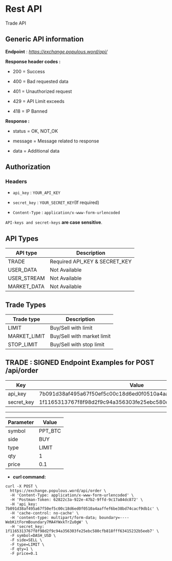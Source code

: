 # Rest API
Trade API

## Generic API information

  
**Endpoint** : *https://exchange.populous.word/api/*

**Response header codes :**

  

- 200 = Success

- 400 = Bad requested data

- 401 = Unauthorized request

- 429 = API Limit exceeds

- 418 = IP Banned

  

**Response :**

  

- status = OK, NOT_OK

- message = Message related to response

- data = Additional data

  

## Authorization

  

### Headers

-  `api_key` : `YOUR_API_KEY`

-  `secret_key` : `YOUR_SECRET_KEY`(If required)

-  `Content-Type` : `application/x-www-form-urlencoded`

`API-keys and secret-keys`  **are case sensitive**.


## API Types

|API type | Description |
|--|--|
| TRADE |  Required API_KEY & SECRET_KEY  |
| USER_DATA | Not Available  |
| USER_STREAM | Not Available  |
| MARKET_DATA | Not Available  |


## Trade Types

|Trade type | Description |
|--|--|
| LIMIT | Buy/Sell with limit |
| MARKET_LIMIT | Buy/Sell with market limit |
| STOP_LIMIT | Buy/Sell with stop limit |

## TRADE : SIGNED Endpoint Examples for POST /api/order

|Key| Value |
|--|--|
| api_key | 7b091d38af495a67f50ef5c00c18d6ed0f0510a4aaffef6be38bd74cacf9db1c |
| secret_key | 1f1165313767f8f98d2f9c94a356303fe25ebc580cfb818fff63415232b5eeb7 |

-----

Parameter | Value
------------ | ------------
symbol | PPT_BTC
side | BUY
type | LIMIT
qty | 1
price | 0.1


* **curl command:**
```
curl -X POST \
  https://exchange.populous.word/api/order \
  -H 'Content-Type: application/x-www-form-urlencoded' \
  -H 'Postman-Token: 62822c3a-922e-47b2-9ffd-9c17a84dc872' \
  -H 'api_key: 7b091d38af495a67f50ef5c00c18d6ed0f0510a4aaffef6be38bd74cacf9db1c' \
  -H 'cache-control: no-cache' \
  -H 'content-type: multipart/form-data; boundary=----WebKitFormBoundary7MA4YWxkTrZu0gW' \
  -H 'secret_key: 1f1165313767f8f98d2f9c94a356303fe25ebc580cfb818fff63415232b5eeb7' \
  -F symbol=DASH_USD \
  -F side=SELL \
  -F type=LIMIT \
  -F qty=1 \
  -F price=0.1
```
